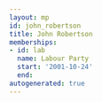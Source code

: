 ```yaml
---
layout: mp
id: john_robertson
title: John Robertson
memberships:
- id: lab
  name: Labour Party
  start: '2001-10-24'
  end: 
autogenerated: true
---
```

